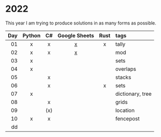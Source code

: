 # 2022

This year I am trying to produce solutions in as many forms as possible.

| Day  | Python | C# | Google Sheets | Rust | tags |
| ---: | :---: | :---: | :---: | :---: | :--- |
| 01 | x | x | [x](https://docs.google.com/spreadsheets/d/1A3AlJY_0iCw3k8Y6ebCpXhqPnRUh4Q6y5vqq1jE9N1g/edit?usp=sharing) | x | tally |
| 02 | x | x | [x](https://docs.google.com/spreadsheets/d/1Ga3G9f6l-dML8ZRT6z_GnSjO_K4JcxMCVQu-CBGHXEQ/edit?usp=share_link) | | mod |
| 03 | x |   |   |   | sets |
| 04 | x |   |   |   | overlaps |
| 05 |   | x |   |   | stacks |
| 06 |   | x |   | x | sets |
| 07 | x |   |   |   | dictionary, tree |
| 08 |   | x |   |   | grids |
| 09 |   | (x) |   |   | location |
| 10 | x | x |   |   | fencepost |
| dd |   |   |   |   |  |
